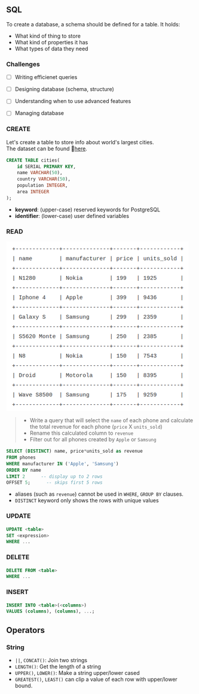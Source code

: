 ## SQL
To create a database, a schema should be defined for a table. It holds:
- What kind of thing to store
- What kind of properties it has
- What types of data they need

### Challenges
- [ ] Writing efficienet queries
- [ ] Designing database (schema, structure)
- [ ] Understanding when to use advanced features
- [ ] Managing database


### CREATE
Let's create a table to store info about world's largest cities.  
The dataset can be found 🔗️[here](https://en.wikipedia.org/wiki/List_of_largest_cities).
```sql
CREATE TABLE cities(
    id SERIAL PRIMARY KEY,
    name VARCHAR(50),
    country VARCHAR(50),
    population INTEGER,
    area INTEGER
);
```
- **keyword**: (upper-case) reserved keywords for PostgreSQL
- **identifier**: (lower-case) user defined variables

### READ
![phones-table](./images/01-phones-table.png)  

> - Write a query that will select the `name` of each phone and calculate the total revenue for each phone (`price` X `units_sold`)
> - Rename this calculated column to `revenue`
>- Filter out for all phones created by `Apple` or `Samsung`
```sql
SELECT (DISTINCT) name, price*units_sold as revenue
FROM phones
WHERE manufacturer IN ('Apple', 'Samsung')
ORDER BY name
LIMIT 2      -- display up to 2 rows
OFFSET 5;      -- skips first 5 rows
```
- aliases (such as `revenue`) cannot be used in `WHERE`, `GROUP BY` clauses.
- `DISTINCT` keyword only shows the rows with unique values

### UPDATE
```sql
UPDATE <table>
SET <expression>
WHERE ...
```

### DELETE
```sql
DELETE FROM <table>
WHERE ...
```

### INSERT
```sql
INSERT INTO <table>(<columns>)
VALUES (columns), (columns), ...;
```

## Operators
### String
- `||`, `CONCAT()`: Join two strings
- `LENGTH()`: Get the length of a string
- `UPPER()`, `LOWER()`: Make a string upper/lower cased
- `GREATEST()`, `LEAST()` can clip a value of each row with upper/lower bound.
